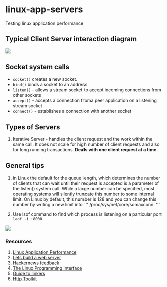 # linux-app-servers
Testing linux application performance

## Typical Client Server interaction diagram
![](https://www.ibm.com/support/knowledgecenter/SSLTBW_2.2.0/com.ibm.zos.v2r2.hali001/lbhl0001.gif)

## Socket system calls
- ```socket()``` creates a new socket.
- ```bind()``` binds a socket to an address
- ```listen()``` - allows a stream socket to accept incoming connections from other sockets
- ```accept()``` - accepts a connection froma peer application on a listening stream socket
- ```connect()``` - establishes a connection with another socket

## Types of Servers
1. Iterative Server - handles the client request and the work within the same call. It does not scale for high number of  client requests and also for long running transactions. <b>Deals with one client request at a time.</b>

## General tips
1. in Linux the default for the queue length, which determines the number of clients that can wait until their request is accepted is a parameter of the listen() system call. While a large number can be specified, most operating systems will silently truncate this number to some internal limit. On Linux by default, this number is 128 and you can change this number by writing a new limit into ''' /proc/sys/net/core/somaxconn. '''

2. Use lsof command to find which process is listening on a particular port
``` laof -i :8000```

![](https://www.ibm.com/support/knowledgecenter/SSLTBW_2.2.0/com.ibm.zos.v2r2.hali001/khcl2002.gif)

### Resources
1. [Linux Application Performance](https://unixism.net/2019/04/linux-applications-performance-introduction/)
2. [Lets build a web server](https://ruslanspivak.com/lsbaws-part1/)
3. [Hackernews feedback](https://news.ycombinator.com/item?id=20081488#20088463)
4. [The Linux Programming Interface](https://github.com/storypku/tlpi)
5. [Guide to linkers](http://www.lurklurk.org/linkers/linkers.html)
6. [Http Toolkit](https://httptoolkit.tech/)
